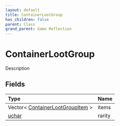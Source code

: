```yaml
---
layout: default
title: ContainerLootGroup
has_children: false
parent: Class
grand_parent: Game Reflection
---
```

# ContainerLootGroup
Description 

## Fields

| Type | Name |
|:----------|:--------------|
| Vector< [ContainerLootGroupItem](/riftbreaker-wiki/docs/game-reflection/classes/container_loot_group_item/) > | items |
| [uchar](/riftbreaker-wiki/docs/game-reflection/enums/uchar/) | rarity |

